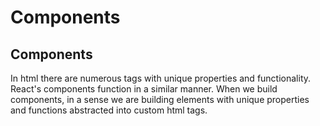 # Components

## Components

In html there are numerous tags with unique properties and functionality. React's components function in a similar manner. When we build components, in a sense we are building elements with unique properties and functions abstracted into custom html tags.



